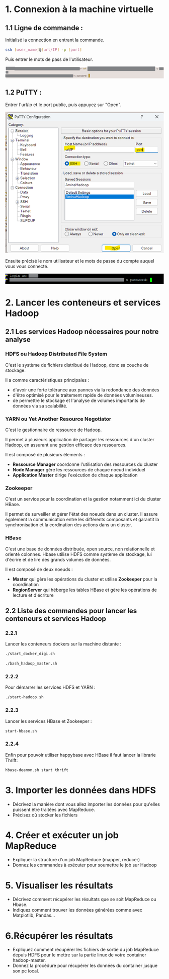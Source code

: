 # 1. Connexion à la machine virtuelle

## 1.1 Ligne de commande :

Initialisé la connection en entrant la commande.

```bash
ssh [user_name]@[url/IP] -p [port]
```
Puis entrer le mots de pass de l'utilisateur.

![ssh](./ScreenShot/ssh.png)

## 1.2 PuTTY :

Entrer l'url/ip et le port public,
puis appuyez sur "Open".

![PuTTY](./ScreenShot/putty.png)

Ensuite précisé le nom utilisateur et le mots de passe du compte auquel vous vous connecté.

![PuTTY2](./ScreenShot/putty2.png)

# 2. Lancer les conteneurs et services Hadoop

## 2.1 Les services Hadoop nécessaires pour notre analyse

### HDFS ou Hadoop Distributed File System
C'est le système de fichiers distribué de Hadoop, donc sa couche de stockage.

Il a comme caractéristiques principales :
- d'avoir une forte tolérance aux pannes via la redondance des données
- d'être optimisé pour le traitement rapide de données volumineuses.
- de permettre le stockage et l'analyse de volumes importants de données via sa scalabilité.

### YARN ou Yet Another Resource Negotiator
C'est le gestionnaire de ressource de Hadoop.

Il permet à plusieurs application de partager les ressources d'un cluster Hadoop, en assurant une gestion efficace des ressources.

Il est composé de plusieurs élements :
- **Ressource Manager** coordonne l'utilisation des ressources du cluster
- **Node Manager** gère les ressources de chaque noeud individuel
- **Application Master** dirige l'exécution de chaque application

### Zookeeper
C'est un service pour la coordination et la gestion notamment ici du cluster HBase.

Il permet de surveiller et gérer l'état des noeuds dans un cluster. Il assure également la communication entre les différents composants et garantit la synchronisation et la cordination des actions dans un cluster. 

### HBase
C'est une base de données distribuée, open source, non relationnelle et orienté colonnes. Hbase utilise HDFS comme système de stockage, lui d'écrire et de lire des grands volumes de données.

Il est composé de deux noeuds :
- **Master** qui gère les opérations du cluster et utilise **Zookeeper** pour la coordination
- **RegionServer** qui héberge les tables HBase et gère les opérations de lecture et d'écriture

## 2.2 Liste des commandes pour lancer les conteneurs et services Hadoop
### 2.2.1

Lancer les conteneurs dockers sur la machine distante : 
```bash
./start_docker_digi.sh
```
```bash
./bash_hadoop_master.sh
```

### 2.2.2
Pour démarrer les services HDFS et YARN :
```bash
./start-hadoop.sh
```

### 2.2.3
Lancer les services HBase et Zookeeper :
```bash
start-hbase.sh
```

### 2.2.4
Enfin pour pouvoir utiliser happybase avec HBase il faut lancer la librarie Thrift:
```bash
hbase-deamon.sh start thrift
```

# 3. Importer les données dans HDFS
- Décrivez la manière dont vous allez importer les données pour qu'elles puissent être traitées avec MapReduce.
- Précisez où stocker les fichiers

# 4. Créer et exécuter un job MapReduce
- Expliquer la structure d'un job MapReduce (mapper, reducer)
- Donnez les commandes à exécuter pour soumettre le job sur Hadoop

# 5. Visualiser les résultats
- Décrivez comment récupérer les résultats que se soit MapReduce ou Hbase.
- Indiquez comment trouver les données générées comme avec Matplotlib, Pandas...

# 6.Récupérer les résultats
- Expliquez comment récupérer les fichiers de sortie du job MapReduce depuis HDFS pour le mettre sur la partie linux de votre container hadoop-master.
- Donnez la procédure pour récupérer les données du container jusque son pc local.